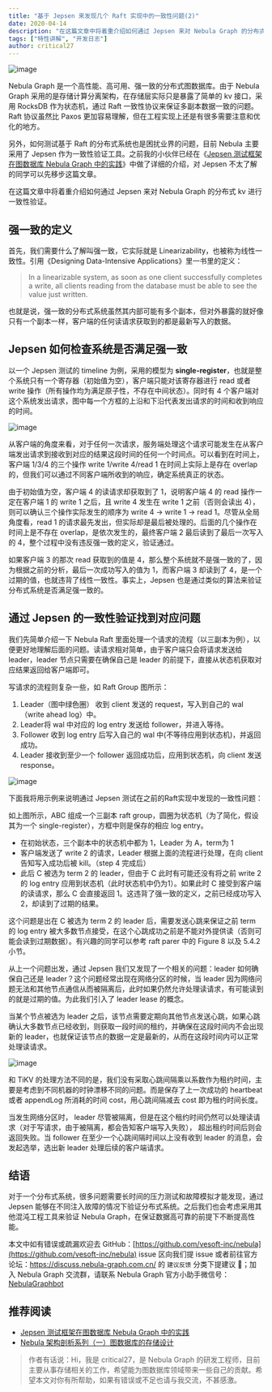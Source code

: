 ```yaml
---
title: "基于 Jepsen 来发现几个 Raft 实现中的一致性问题(2)"
date: 2020-04-14
description: "在这篇文章中将着重介绍如何通过 Jepsen 来对 Nebula Graph 的分布式 kv 进行一致性验证。"
tags: ["特性讲解", "开发日志"]
author: critical27
---
```


![image](https://www-cdn.nebula-graph.com.cn/nebula-blog/detect01.png)

Nebula Graph 是一个高性能、高可用、强一致的分布式图数据库。由于 Nebula Graph 采用的是存储计算分离架构，在存储层实际只是暴露了简单的 kv 接口，采用 RocksDB 作为状态机，通过 Raft 一致性协议来保证多副本数据一致的问题。Raft 协议虽然比 Paxos 更加容易理解，但在工程实现上还是有很多需要注意和优化的地方。

另外，如何测试基于 Raft 的分布式系统也是困扰业界的问题，目前 Nebula 主要采用了 Jepsen 作为一致性验证工具。之前我的小伙伴已经在《[Jepsen 测试框架在图数据库 Nebula Graph 中的实践](https://nebula-graph.io/cn/posts/practice-jepsen-test-framework-in-nebula-graph/)》中做了详细的介绍，对 Jepsen 不太了解的同学可以先移步这篇文章。

在这篇文章中将着重介绍如何通过 Jepsen 来对 Nebula Graph 的分布式 kv 进行一致性验证。

## 强一致的定义

首先，我们需要什么了解叫强一致，它实际就是 Linearizability，也被称为线性一致性。引用《Designing Data-Intensive Applications》里一书里的定义：

> In a linearizable system, as soon as one client successfully completes a write, all clients reading from the database must be able to see the value just written.

也就是说，强一致的分布式系统虽然其内部可能有多个副本，但对外暴露的就好像只有一个副本一样，客户端的任何读请求获取到的都是最新写入的数据。

## Jepsen 如何检查系统是否满足强一致

以一个 Jepsen 测试的 timeline 为例，采用的模型为 **single-register**，也就是整个系统只有一个寄存器（初始值为空），客户端只能对该寄存器进行 read 或者 write 操作（所有操作均为满足原子性，不存在中间状态）。同时有 4 个客户端对这个系统发出请求，图中每一个方框的上沿和下沿代表发出请求的时间和收到响应的时间。

![image](https://www-cdn.nebula-graph.com.cn/nebula-blog/detect02.png)

从客户端的角度来看，对于任何一次请求，服务端处理这个请求可能发生在从客户端发出请求到接收到对应的结果这段时间的任何一个时间点。可以看到在时间上，客户端 1/3/4 的三个操作 write 1/write 4/read 1 在时间上实际上是存在 overlap 的，但我们可以通过不同客户端所收到的响应，确定系统真正的状态。

由于初始值为空，客户端 4 的读请求却获取到了 1，说明客户端 4 的 read 操作一定在客户端 1 的 write 1 之后，且 write 4 发生在 write 1 之前（否则会读出 4），则可以确认三个操作实际发生的顺序为 write 4 -> write 1 -> read 1。尽管从全局角度看，read 1 的请求最先发出，但实际却是最后被处理的。后面的几个操作在时间上是不存在 overlap，是依次发生的，最终客户端 2 最后读到了最后一次写入的 4，整个过程中没有违反强一致的定义，验证通过。

如果客户端 3 的那次 read 获取到的值是 4，那么整个系统就不是强一致的了，因为根据之前的分析，最后一次成功写入的值为 1，而客户端 3 却读到了 4，是一个过期的值，也就违背了线性一致性。事实上，Jepsen 也是通过类似的算法来验证分布式系统是否满足强一致的。

## 通过 Jepsen 的一致性验证找到对应问题

我们先简单介绍一下 Nebula Raft 里面处理一个请求的流程（以三副本为例），以便更好地理解后面的问题。读请求相对简单，由于客户端只会将请求发送给 leader，leader 节点只需要在确保自己是 leader 的前提下，直接从状态机获取对应结果返回给客户端即可。

写请求的流程则复杂一些，如 Raft Group 图所示：
1. Leader（图中绿色圈） 收到 client 发送的 request，写入到自己的 wal（write ahead log）中。
1. Leader将 wal 中对应的 log entry 发送给 follower，并进入等待。
1. Follower 收到 log entry 后写入自己的 wal 中(不等待应用到状态机)，并返回成功。
1. Leader 接收到至少一个 follower 返回成功后，应用到状态机，向 client 发送 response。

![image](https://www-cdn.nebula-graph.com.cn/nebula-blog/detect03.png)

下面我将用示例来说明通过 Jepsen 测试在之前的Raft实现中发现的一致性问题：

如上图所示，ABC 组成一个三副本 raft group，圆圈为状态机（为了简化，假设其为一个 single-register），方框中则是保存的相应 log entry。
- 在初始状态，三个副本中的状态机中都为 1，Leader 为 A，term为 1
- 客户端发送了 write 2 的请求，Leader 根据上面的流程进行处理，在向 client 告知写入成功后被 kill。（step 4 完成后）
- 此后 C 被选为 term 2 的 leader，但由于 C 此时有可能还没有将之前 write 2 的 log entry 应用到状态机（此时状态机中仍为1）。如果此时 C 接受到客户端的读请求，那么 C 会直接返回 1。这违背了强一致的定义，之前已经成功写入 2，却读到了过期的结果。


这个问题是出在 C 被选为 term 2 的 leader 后，需要发送心跳来保证之前 term 的 log entry 被大多数节点接受，在这个心跳成功之前是不能对外提供读（否则可能会读到过期数据）。有兴趣的同学可以参考 raft parer 中的 Figure 8 以及 5.4.2 小节。

从上一个问题出发，通过 Jepsen 我们又发现了一个相关的问题：leader 如何确保自己还是 leader？这个问题经常出现在网络分区的时候，当 leader 因为网络问题无法和其他节点通信从而被隔离后，此时如果仍然允许处理读请求，有可能读到的就是过期的值。为此我们引入了 leader lease 的概念。

当某个节点被选为 leader 之后，该节点需要定期向其他节点发送心跳，如果心跳确认大多数节点已经收到，则获取一段时间的租约，并确保在这段时间内不会出现新的 leader，也就保证该节点的数据一定是最新的，从而在这段时间内可以正常处理读请求。

![image](https://www-cdn.nebula-graph.com.cn/nebula-blog/detect04.png)

和 TiKV 的处理方法不同的是，我们没有采取心跳间隔乘以系数作为租约时间，主要是考虑到不同机器的时钟漂移不同的问题。而是保存了上一次成功的 heartbeat 或者 appendLog 所消耗的时间 cost，用心跳间隔减去 cost 即为租约时间长度。

当发生网络分区时， leader 尽管被隔离，但是在这个租约时间仍然可以处理读请求（对于写请求，由于被隔离，都会告知客户端写入失败）， 超出租约时间后则会返回失败。当 follower 在至少一个心跳间隔时间以上没有收到 leader 的消息，会发起选举，选出新 leader 处理后续的客户端请求。

## 结语

对于一个分布式系统，很多问题需要长时间的压力测试和故障模拟才能发现，通过 Jepsen 能够在不同注入故障的情况下验证分布式系统。之后我们也会考虑采用其他混沌工程工具来验证 Nebula Graph，在保证数据高可靠的前提下不断提高性能。

本文中如有错误或疏漏欢迎去 GitHub：[https://github.com/vesoft-inc/nebula](https://github.com/vesoft-inc/nebula) issue 区向我们提 issue 或者前往官方论坛：https://discuss.nebula-graph.com.cn/ 的 `建议反馈` 分类下提建议 👏；加入 Nebula Graph 交流群，请联系 Nebula Graph 官方小助手微信号：[NebulaGraphbot](https://www-cdn.nebula-graph.com.cn/nebula-blog/nbot.png)

## 推荐阅读

- [Jepsen 测试框架在图数据库 Nebula Graph 中的实践](https://nebula-graph.io/cn/posts/practice-jepsen-test-framework-in-nebula-graph/)
- [Nebula 架构剖析系列（一）图数据库的存储设计](https://nebula-graph.io/cn/posts/nebula-graph-storage-engine-overview/)

> 作者有话说：Hi，我是 critical27，是 Nebula Graph 的研发工程师，目前主要从事存储相关的工作，希望能为图数据库领域带来一些自己的贡献。希望本文对你有所帮助，如果有错误或不足也请与我交流，不甚感激。

